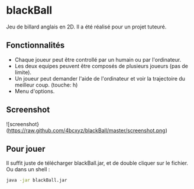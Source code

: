 blackBall
=========

Jeu de billard anglais en 2D. Il a été réalisé pour un projet tuteuré.

Fonctionnalités
---------------
   * Chaque joueur peut être controllé par un humain ou par l'ordinateur.
   * Les deux equipes peuvent être composés de plusieurs joueurs (pas de limite).
   * Un joueur peut demander l'aide de l'ordinateur et voir la trajectoire
   du meilleur coup. (touche: h)
   * Menu d'options.

Screenshot
----
![screenshot}(https://raw.github.com/4bcxyz/blackBall/master/screenshot.png)

Pour jouer
---
Il suffit juste de télécharger blackBall.jar, et de double cliquer sur le fichier.
Ou dans un shell :
```bash
java -jar blackBall.jar
```

